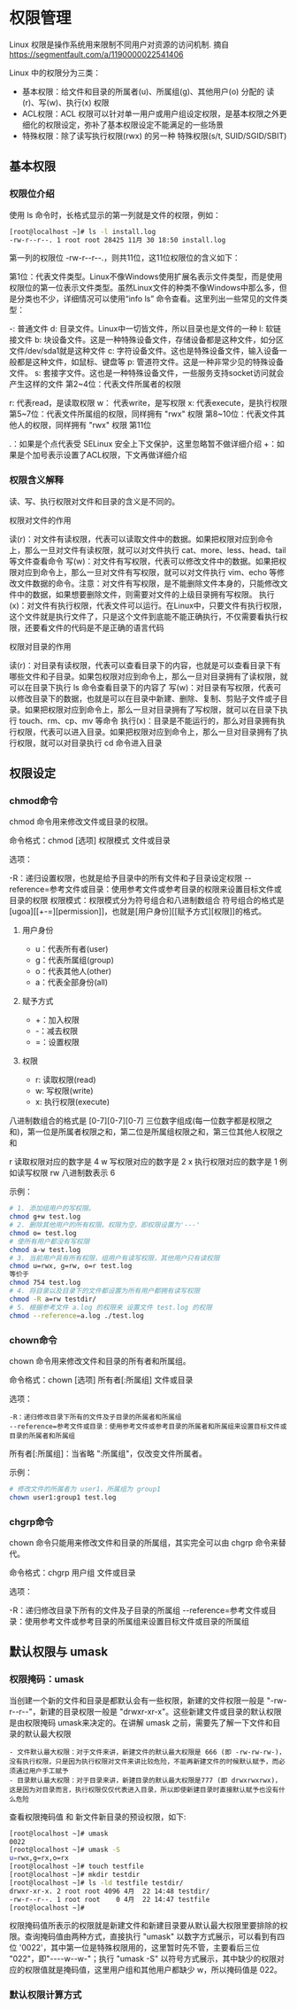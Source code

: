 # 权限管理
Linux 权限是操作系统用来限制不同用户对资源的访问机制.
摘自<https://segmentfault.com/a/1190000022541406>


Linux 中的权限分为三类：

- 基本权限：给文件和目录的所属者(u)、所属组(g)、其他用户(o) 分配的 读(r)、写(w)、执行(x) 权限
- ACL权限：ACL 权限可以针对单一用户或用户组设定权限，是基本权限之外更细化的权限设定，弥补了基本权限设定不能满足的一些场景
- 特殊权限：除了读写执行权限(rwx) 的另一种 特殊权限(s/t, SUID/SGID/SBIT)

## 基本权限

### 权限位介绍
使用 ls 命令时，长格式显示的第一列就是文件的权限，例如：
``` bash 
[root@localhost ~]# ls -l install.log
-rw-r--r--. 1 root root 28425 11月 30 18:50 install.log
```
第一列的权限位 -rw-r--r--.，则共11位，这11位权限位的含义如下：

第1位：代表文件类型。Linux不像Windows使用扩展名表示文件类型，而是使用权限位的第一位表示文件类型。虽然Linux文件的种类不像Windows中那么多，但是分类也不少，详细情况可以使用“info ls” 命令查看。这里列出一些常见的文件类型：

-: 普通文件
d: 目录文件。Linux中一切皆文件，所以目录也是文件的一种
l: 软链接文件
b: 块设备文件。这是一种特殊设备文件，存储设备都是这种文件，如分区文件/dev/sda1就是这种文件
c: 字符设备文件。这也是特殊设备文件，输入设备一般都是这种文件，如鼠标、键盘等
p: 管道符文件。这是一种非常少见的特殊设备文件。
s: 套接字文件。这也是一种特殊设备文件，一些服务支持socket访问就会产生这样的文件
第2~4位：代表文件所属者的权限

r: 代表read，是读取权限
w： 代表write，是写权限
x: 代表execute，是执行权限
第5~7位：代表文件所属组的权限，同样拥有 "rwx" 权限
第8~10位：代表文件其他人的权限，同样拥有 "rwx" 权限
第11位

.：如果是个点代表受 SELinux 安全上下文保护，这里忽略暂不做详细介绍
+：如果是个加号表示设置了ACL权限，下文再做详细介绍


### 权限含义解释
读、写、执行权限对文件和目录的含义是不同的。

权限对文件的作用

读(r)：对文件有读权限，代表可以读取文件中的数据。如果把权限对应到命令上，那么一旦对文件有读权限，就可以对文件执行 cat、more、less、head、tail 等文件查看命令
写(w)：对文件有写权限，代表可以修改文件中的数据。如果把权限对应到命令上，那么一旦对文件有写权限，就可以对文件执行 vim、echo 等修改文件数据的命令。注意：对文件有写权限，是不能删除文件本身的，只能修改文件中的数据，如果想要删除文件，则需要对文件的上级目录拥有写权限。
执行(x)：对文件有执行权限，代表文件可以运行。在Linux中，只要文件有执行权限，这个文件就是执行文件了，只是这个文件到底能不能正确执行，不仅需要看执行权限，还要看文件的代码是不是正确的语言代码

权限对目录的作用

读(r)：对目录有读权限，代表可以查看目录下的内容，也就是可以查看目录下有哪些文件和子目录。如果包权限对应到命令上，那么一旦对目录拥有了读权限，就可以在目录下执行 ls 命令查看目录下的内容了
写(w)：对目录有写权限，代表可以修改目录下的数据，也就是可以在目录中新建、删除、复制、剪贴子文件或子目录。如果把权限对应到命令上，那么一旦对目录拥有了写权限，就可以在目录下执行 touch、rm、cp、mv 等命令
执行(x)：目录是不能运行的，那么对目录拥有执行权限，代表可以进入目录。如果把权限对应到命令上，那么一旦对目录拥有了执行权限，就可以对目录执行 cd 命令进入目录


## 权限设定
### chmod命令

chmod 命令用来修改文件或目录的权限。

命令格式：chmod [选项] 权限模式 文件或目录

选项：

-R：递归设置权限，也就是给予目录中的所有文件和子目录设定权限
--reference=参考文件或目录：使用参考文件或参考目录的权限来设置目标文件或目录的权限
权限模式：权限模式分为符号组合和八进制数组合
符号组合的格式是[ugoa][[+-=][permission]]，也就是[用户身份][[赋予方式][权限]]的格式。

1. 用户身份

    - u：代表所有者(user)
    - g：代表所属组(group)
    - o：代表其他人(other)
    - a：代表全部身份(all)

2. 赋予方式

    - +：加入权限
    - -：减去权限
    - =：设置权限
3. 权限

    - r: 读取权限(read)
    - w: 写权限(write)
    - x: 执行权限(execute)

八进制数组合的格式是 [0-7][0-7][0-7] 三位数字组成(每一位数字都是权限之和)，第一位是所属者权限之和，第二位是所属组权限之和，第三位其他人权限之和

r 读取权限对应的数字是 4
w 写权限对应的数字是 2
x 执行权限对应的数字是 1
例如读写权限 rw 八进制数表示 6

示例：
``` bash
# 1. 添加组用户的写权限。
chmod g+w test.log 
# 2. 删除其他用户的所有权限。权限为空，即权限设置为'---'
chmod o= test.log
# 使所有用户都没有写权限 
chmod a-w test.log 
# 3. 当前用户具有所有权限，组用户有读写权限，其他用户只有读权限  
chmod u=rwx, g=rw, o=r test.log 
等价于 
chmod 754 test.log 
# 4. 将目录以及目录下的文件都设置为所有用户都拥有读写权限
chmod -R a=rw testdir/ 
# 5. 根据参考文件 a.log 的权限来 设置文件 test.log 的权限
chmod --reference=a.log ./test.log
```

### chown命令

chown 命令用来修改文件和目录的所有者和所属组。

命令格式：chown [选项] 所有者[:所属组] 文件或目录

选项：

    -R：递归修改目录下所有的文件及子目录的所属者和所属组
    --reference=参考文件或目录：使用参考文件或参考目录的所属者和所属组来设置目标文件或目录的所属者和所属组

所有者[:所属组]：当省略 ":所属组"，仅改变文件所属者。

示例：

``` bash  
# 修改文件的所属者为 user1，所属组为 group1
chown user1:group1 test.log 
```

### chgrp命令

chown 命令只能用来修改文件和目录的所属组，其实完全可以由 chgrp 命令来替代。

命令格式：chgrp 用户组 文件或目录

选项：

-R：递归修改目录下所有的文件及子目录的所属组
--reference=参考文件或目录：使用参考文件或参考目录的所属组来设置目标文件或目录的所属组

## 默认权限与 umask

### 权限掩码：umask

当创建一个新的文件和目录是都默认会有一些权限，新建的文件权限一般是 "-rw-r--r--"，新建的目录权限一般是 "drwxr-xr-x"。这些新建文件或目录的默认权限是由权限掩码 umask来决定的。在讲解 umask 之前，需要先了解一下文件和目录的默认最大权限

    - 文件默认最大权限：对于文件来讲，新建文件的默认最大权限是 666 (即 -rw-rw-rw-)，没有执行权限，只是因为执行权限对文件来讲比较危险，不能再新建文件的时候默认赋予，而必须通过用户手工赋予
    - 目录默认最大权限：对于目录来讲，新建目录的默认最大权限是777 (即 drwxrwxrwx)，这是因为对目录而言，执行权限仅仅代表进入目录，所以即使新建目录时直接默认赋予也没有什么危险

查看权限掩码值 和 新文件新目录的预设权限，如下:
``` bash
[root@localhost ~]# umask
0022
[root@localhost ~]# umask -S
u=rwx,g=rx,o=rx
[root@localhost ~]# touch testfile
[root@localhost ~]# mkdir testdir 
[root@localhost ~]# ls -ld testfile testdir/
drwxr-xr-x. 2 root root 4096 4月  22 14:48 testdir/
-rw-r--r--. 1 root root    0 4月  22 14:47 testfile
[root@localhost ~]#

```
权限掩码值所表示的权限就是新建文件和新建目录要从默认最大权限里要排除的权限。查询掩码值由两种方式，直接执行 "umask" 以数字方式展示，可以看到有四位 '0022'，其中第一位是特殊权限用的，这里暂时先不管，主要看后三位 "022"，即"----w--w-"；执行 "umask -S" 以符号方式展示，其中缺少的权限对应的权限值就是掩码值，这里用户组和其他用户都缺少 w，所以掩码值是 022。

### 默认权限计算方式

